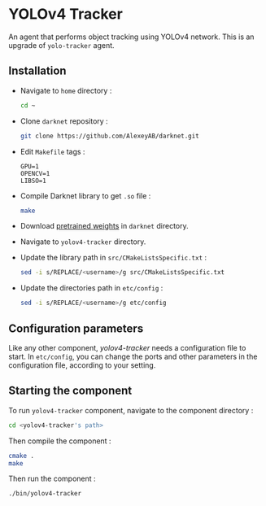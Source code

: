 # YOLOv4 Tracker

An agent that performs object tracking using YOLOv4 network. This is an upgrade of `yolo-tracker` agent.

## Installation

-   Navigate to `home` directory :
    ```bash
    cd ~
    ```

-   Clone `darknet` repository :
    ```bash
    git clone https://github.com/AlexeyAB/darknet.git
    ```

-   Edit `Makefile` tags :
    ```
    GPU=1
    OPENCV=1
    LIBSO=1
    ```

-   Compile Darknet library to get `.so` file :
    ```bash
    make
    ```

-   Download [pretrained weights](https://github.com/AlexeyAB/darknet/releases/download/darknet_yolo_v3_optimal/yolov4.weights) in `darknet` directory.

-   Navigate to `yolov4-tracker` directory.

-   Update the library path in `src/CMakeListsSpecific.txt` :
    ```bash
    sed -i s/REPLACE/<username>/g src/CMakeListsSpecific.txt
    ```

-   Update the directories path in `etc/config` :
    ```bash
    sed -i s/REPLACE/<username>/g etc/config
    ```

## Configuration parameters

Like any other component, *yolov4-tracker* needs a configuration file to start. In `etc/config`, you can change the ports and other parameters in the configuration file, according to your setting.

## Starting the component

To run `yolov4-tracker` component, navigate to the component directory :
```bash
cd <yolov4-tracker's path> 
```

Then compile the component :
```bash
cmake .
make
```

Then run the component :
```bash
./bin/yolov4-tracker
```
